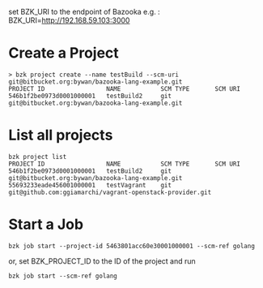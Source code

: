 set BZK_URI to the endpoint of Bazooka
e.g. : BZK_URI=http://192.168.59.103:3000

# Create a Project

```
> bzk project create --name testBuild --scm-uri git@bitbucket.org:bywan/bazooka-lang-example.git
PROJECT ID                 NAME           SCM TYPE       SCM URI
546b1f2be0973d0001000001   testBuild2     git            git@bitbucket.org:bywan/bazooka-lang-example.git
```

# List all projects

```
bzk project list
PROJECT ID                 NAME           SCM TYPE       SCM URI
546b1f2be0973d0001000001   testBuild2     git            git@bitbucket.org:bywan/bazooka-lang-example.git
55693233eade456001000001   testVagrant    git            git@github.com:ggiamarchi/vagrant-openstack-provider.git
```

# Start a Job

```
bzk job start --project-id 5463801acc60e30001000001 --scm-ref golang
```

or, set BZK_PROJECT_ID to the ID of the project and run

```
bzk job start --scm-ref golang
```
